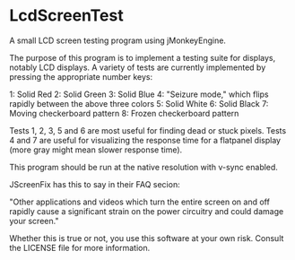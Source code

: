 LcdScreenTest
=============

A small LCD screen testing program using jMonkeyEngine.

The purpose of this program is to implement a testing suite for displays,
notably LCD displays. A variety of tests are currently implemented by pressing
the appropriate number keys:

1: Solid Red
2: Solid Green
3: Solid Blue
4: "Seizure mode," which flips rapidly between the above three colors
5: Solid White
6: Solid Black
7: Moving checkerboard pattern
8: Frozen checkerboard pattern

Tests 1, 2, 3, 5 and 6 are most useful for finding dead or stuck pixels. Tests 4
and 7 are useful for visualizing the response time for a flatpanel display (more
gray might mean slower response time).

This program should be run at the native resolution with v-sync enabled.

JScreenFix has this to say in their FAQ secion:

  "Other applications and videos which turn the entire screen on and off rapidly
  cause a significant strain on the power circuitry and could damage your
  screen."

Whether this is true or not, you use this software at your own risk. Consult the
LICENSE file for more information.